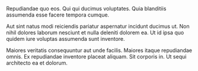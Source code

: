 Repudiandae quo eos. Qui qui ducimus voluptates. Quia blanditiis assumenda esse facere tempora cumque.
 Aut sint natus modi reiciendis pariatur aspernatur incidunt ducimus ut. Non nihil dolores laborum nesciunt et nulla deleniti dolorem ea. Ut id ipsa quo quidem iure voluptas assumenda sunt inventore.
 Maiores veritatis consequuntur aut unde facilis. Maiores itaque repudiandae omnis. Ex repudiandae inventore placeat aliquam. Sit corporis in. Ut sequi architecto ea et dolorum.